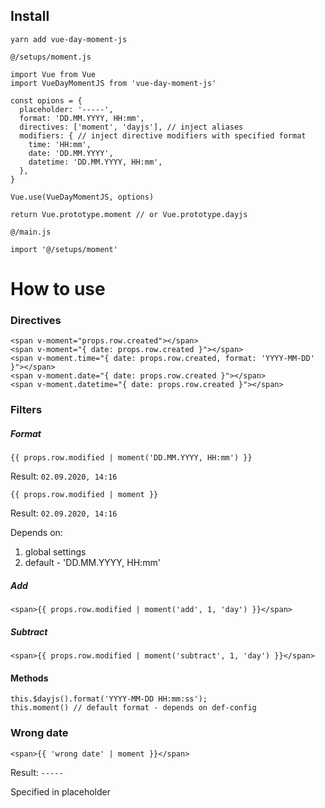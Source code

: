 ## Install
```
yarn add vue-day-moment-js
```

`@/setups/moment.js`

```
import Vue from Vue
import VueDayMomentJS from 'vue-day-moment-js'

const opions = {
  placeholder: '-----',
  format: 'DD.MM.YYYY, HH:mm',
  directives: ['moment', 'dayjs'], // inject aliases
  modifiers: { // inject directive modifiers with specified format
    time: 'HH:mm',
    date: 'DD.MM.YYYY', 
    datetime: 'DD.MM.YYYY, HH:mm',
  },
}

Vue.use(VueDayMomentJS, options) 

return Vue.prototype.moment // or Vue.prototype.dayjs
```

`@/main.js`
```
import '@/setups/moment'
```


# How to use 

### Directives

```
<span v-moment="props.row.created"></span>
<span v-moment="{ date: props.row.created }"></span>
<span v-moment.time="{ date: props.row.created, format: 'YYYY-MM-DD' }"></span>
<span v-moment.date="{ date: props.row.created }"></span>
<span v-moment.datetime="{ date: props.row.created }"></span>
```

### Filters

##### Format

```
{{ props.row.modified | moment('DD.MM.YYYY, HH:mm') }} 
```
Result: `02.09.2020, 14:16`
```
{{ props.row.modified | moment }}
```
Result: `02.09.2020, 14:16`

Depends on:
1) global settings
2) default - 'DD.MM.YYYY, HH:mm'

##### Add
```
<span>{{ props.row.modified | moment('add', 1, 'day') }}</span>
```
##### Subtract
```
<span>{{ props.row.modified | moment('subtract', 1, 'day') }}</span>
```

#### Methods
```
this.$dayjs().format('YYYY-MM-DD HH:mm:ss');
this.moment() // default format - depends on def-config
```
### Wrong date
```
<span>{{ 'wrong date' | moment }}</span>
```
Result: `-----`

Specified in placeholder

